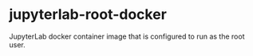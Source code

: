 # jupyterlab-root-docker
JupyterLab docker container image that is configured to run as the root user.
